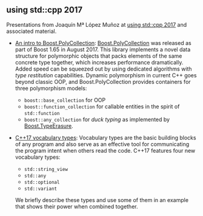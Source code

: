 using std::cpp 2017
-------------------

Presentations from Joaquín Mª López Muñoz at [using std::cpp 2017](http://usingstdcpp.org/using-stdcpp-2017/)
and associated material.

* [An intro to Boost.PolyCollection](https://github.com/joaquintides/usingstdcpp2017/raw/master/An%20intro%20to%20Boost.PolyCollection/An%20intro%20to%20Boost.PolyCollection.pdf):
[Boost.PolyCollection](http://boost.org/libs/poly_collection) was released as part of Boost 1.65 in
August 2017. This library implements a novel data structure for polymorphic objects that packs elements
of the same concrete type together, which increases performance dramatically. Added speed can be squeezed
out by using dedicated algorithms with *type restitution* capabilities. Dynamic polymorphism in current
C++ goes beyond classic OOP, and Boost.PolyCollection provides containers for three polymorphism models:

  * `boost::base_collection` for OOP
  * `boost::function_collection` for callable entities in the spirit of `std::function`
  * `boost::any_collection` for *duck typing* as implemented by [Boost.TypeErasure](http://boost.org/libs/type_erasure).

* [C++17 vocabulary types](https://github.com/joaquintides/usingstdcpp2017/raw/master/C%2B%2B17%20vocabulary%20types/C%2B%2B17%20vocabulary%20types.pdf):
Vocabulary types are the basic building blocks of any program and also serve as an effective tool for
communicating the program intent when others read the code. C++17 features four new vocabulary types:

  * `std::string_view`
  * `std::any`
  * `std::optional`
  * `std::variant`
 
   We briefly describe these types and use some of them in an example that shows their power when
combined together.
